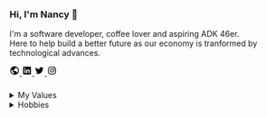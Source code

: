 ### Hi, I'm Nancy 👋

I'm a software developer, coffee lover and aspiring ADK 46er.<br> 
Here to help build a better future as our economy is tranformed by technological advances.


<a href="https://nancykwan.dev" > <img src="https://github.com/nancykwantify/nancykwantify/blob/main/world-regular-24.png" width="18"> </a>
<a href="https://linkedin.com/in/nancykwan" > <img src="https://github.com/nancykwantify/nancykwantify/blob/main/linkedin-square-logo-24.png" width="18"> </a>
<a href="https://twitter.com/nancykwantify" > <img src="https://github.com/nancykwantify/nancykwantify/blob/main/twitter-logo-24.png" width="18" > </a>
<a href="https://instagram.com/nancypantsy" > <img src="https://github.com/nancykwantify/nancykwantify/blob/main/instagram-logo-24.png" width="18"> </a>

###
<details>
<summary>My Values</summary>
<ul>
  <li>Thoughtful & Inclusive Development</li>
  <li>Mindset of Learning & Curiosity</li>
  <li>Authentic Expression</li>
  <li>Teamwork & Communication</li>
</ul>
</details>

<details>
<summary>Hobbies</summary>

  🛶 Kayaking <br>
  🧘🏻‍♀️ Meditation <br>
  📷 Photography <br>
  ☕️ Espresso Enthusiast

</details>




<!--
**nancykwantify/nancykwantify** is a ✨ _special_ ✨ repository because its `README.md` (this file) appears on your GitHub profile.

Here are some ideas to get you started:

- 🔭 I’m currently working on ...
- 🌱 I’m currently learning ...
- 👯 I’m looking to collaborate on ...
- 🤔 I’m looking for help with ...
- 💬 Ask me about ...
- 📫 How to reach me: ...
- 😄 Pronouns: ...
- ⚡ Fun fact: ...
-->
